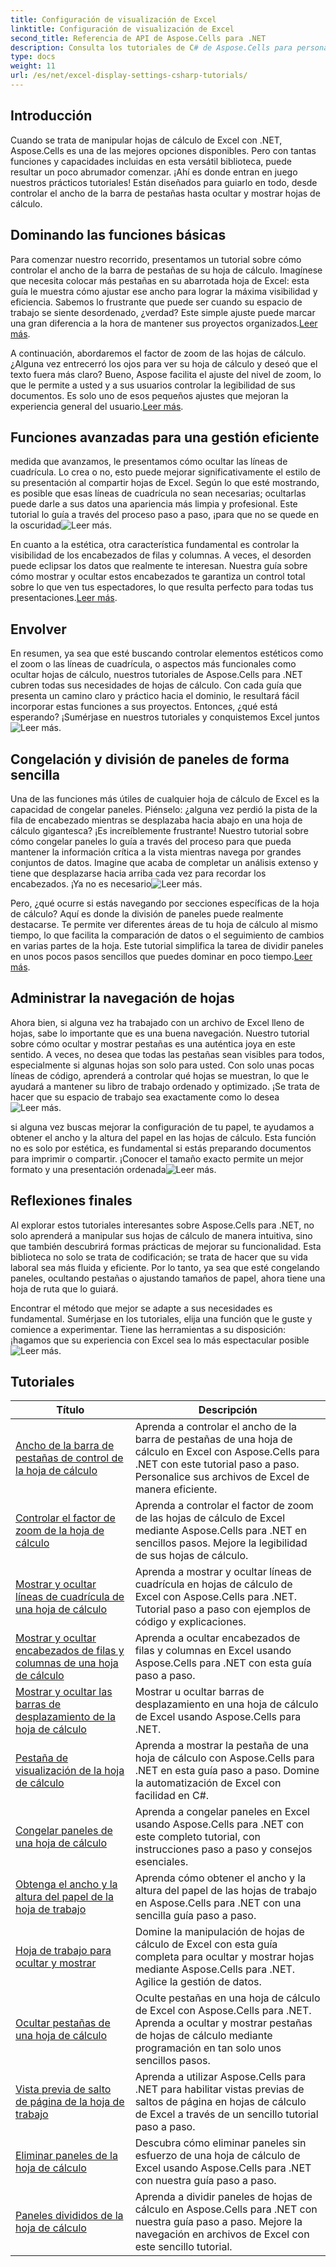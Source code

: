 ```yaml
---
title: Configuración de visualización de Excel
linktitle: Configuración de visualización de Excel
second_title: Referencia de API de Aspose.Cells para .NET
description: Consulta los tutoriales de C# de Aspose.Cells para personalizar la visualización de Excel. Cambia fuentes, colores, formatos y crea informes atractivos.
type: docs
weight: 11
url: /es/net/excel-display-settings-csharp-tutorials/
---
```

## Introducción

Cuando se trata de manipular hojas de cálculo de Excel con .NET, Aspose.Cells es una de las mejores opciones disponibles. Pero con tantas funciones y capacidades incluidas en esta versátil biblioteca, puede resultar un poco abrumador comenzar. ¡Ahí es donde entran en juego nuestros prácticos tutoriales! Están diseñados para guiarlo en todo, desde controlar el ancho de la barra de pestañas hasta ocultar y mostrar hojas de cálculo.

## Dominando las funciones básicas

Para comenzar nuestro recorrido, presentamos un tutorial sobre cómo controlar el ancho de la barra de pestañas de su hoja de cálculo. Imagínese que necesita colocar más pestañas en su abarrotada hoja de Excel: esta guía le muestra cómo ajustar ese ancho para lograr la máxima visibilidad y eficiencia. Sabemos lo frustrante que puede ser cuando su espacio de trabajo se siente desordenado, ¿verdad? Este simple ajuste puede marcar una gran diferencia a la hora de mantener sus proyectos organizados.[Leer más](./control-tab-bar-width-of-spreadsheet/).

 A continuación, abordaremos el factor de zoom de las hojas de cálculo. ¿Alguna vez entrecerró los ojos para ver su hoja de cálculo y deseó que el texto fuera más claro? Bueno, Aspose facilita el ajuste del nivel de zoom, lo que le permite a usted y a sus usuarios controlar la legibilidad de sus documentos. Es solo uno de esos pequeños ajustes que mejoran la experiencia general del usuario.[Leer más](./controll-zoom-factor-of-worksheet/). 

## Funciones avanzadas para una gestión eficiente

 medida que avanzamos, le presentamos cómo ocultar las líneas de cuadrícula. Lo crea o no, esto puede mejorar significativamente el estilo de su presentación al compartir hojas de Excel. Según lo que esté mostrando, es posible que esas líneas de cuadrícula no sean necesarias; ocultarlas puede darle a sus datos una apariencia más limpia y profesional. Este tutorial lo guía a través del proceso paso a paso, ¡para que no se quede en la oscuridad![Leer más](./display-and-hide-gridlines-of-worksheet/).

 En cuanto a la estética, otra característica fundamental es controlar la visibilidad de los encabezados de filas y columnas. A veces, el desorden puede eclipsar los datos que realmente te interesan. Nuestra guía sobre cómo mostrar y ocultar estos encabezados te garantiza un control total sobre lo que ven tus espectadores, lo que resulta perfecto para todas tus presentaciones.[Leer más](./display-and-hide-row-column-headers-of-worksheet/).

## Envolver

En resumen, ya sea que esté buscando controlar elementos estéticos como el zoom o las líneas de cuadrícula, o aspectos más funcionales como ocultar hojas de cálculo, nuestros tutoriales de Aspose.Cells para .NET cubren todas sus necesidades de hojas de cálculo. Con cada guía que presenta un camino claro y práctico hacia el dominio, le resultará fácil incorporar estas funciones a sus proyectos. Entonces, ¿qué está esperando? ¡Sumérjase en nuestros tutoriales y conquistemos Excel juntos![Leer más](./hide-and-unhide-worksheet/).

## Congelación y división de paneles de forma sencilla

 Una de las funciones más útiles de cualquier hoja de cálculo de Excel es la capacidad de congelar paneles. Piénselo: ¿alguna vez perdió la pista de la fila de encabezado mientras se desplazaba hacia abajo en una hoja de cálculo gigantesca? ¡Es increíblemente frustrante! Nuestro tutorial sobre cómo congelar paneles lo guía a través del proceso para que pueda mantener la información crítica a la vista mientras navega por grandes conjuntos de datos. Imagine que acaba de completar un análisis extenso y tiene que desplazarse hacia arriba cada vez para recordar los encabezados. ¡Ya no es necesario![Leer más](./freeze-panes-of-worksheet/).

Pero, ¿qué ocurre si estás navegando por secciones específicas de la hoja de cálculo? Aquí es donde la división de paneles puede realmente destacarse. Te permite ver diferentes áreas de tu hoja de cálculo al mismo tiempo, lo que facilita la comparación de datos o el seguimiento de cambios en varias partes de la hoja. Este tutorial simplifica la tarea de dividir paneles en unos pocos pasos sencillos que puedes dominar en poco tiempo.[Leer más](./split-panes-of-worksheet/).

## Administrar la navegación de hojas

 Ahora bien, si alguna vez ha trabajado con un archivo de Excel lleno de hojas, sabe lo importante que es una buena navegación. Nuestro tutorial sobre cómo ocultar y mostrar pestañas es una auténtica joya en este sentido. A veces, no desea que todas las pestañas sean visibles para todos, especialmente si algunas hojas son solo para usted. Con solo unas pocas líneas de código, aprenderá a controlar qué hojas se muestran, lo que le ayudará a mantener su libro de trabajo ordenado y optimizado. ¡Se trata de hacer que su espacio de trabajo sea exactamente como lo desea![Leer más](./hide-tabs-of-spreadsheet/).

 si alguna vez buscas mejorar la configuración de tu papel, te ayudamos a obtener el ancho y la altura del papel en las hojas de cálculo. Esta función no es solo por estética, es fundamental si estás preparando documentos para imprimir o compartir. ¡Conocer el tamaño exacto permite un mejor formato y una presentación ordenada![Leer más](./get-paper-width-and-height-of-worksheet/).

## Reflexiones finales

Al explorar estos tutoriales interesantes sobre Aspose.Cells para .NET, no solo aprenderá a manipular sus hojas de cálculo de manera intuitiva, sino que también descubrirá formas prácticas de mejorar su funcionalidad. Esta biblioteca no solo se trata de codificación; se trata de hacer que su vida laboral sea más fluida y eficiente. Por lo tanto, ya sea que esté congelando paneles, ocultando pestañas o ajustando tamaños de papel, ahora tiene una hoja de ruta que lo guiará.

Encontrar el método que mejor se adapte a sus necesidades es fundamental. Sumérjase en los tutoriales, elija una función que le guste y comience a experimentar. Tiene las herramientas a su disposición: ¡hagamos que su experiencia con Excel sea lo más espectacular posible![Leer más](./page-break-preview-of-worksheet/).

## Tutoriales 
| Título | Descripción |
| --- | --- |
| [Ancho de la barra de pestañas de control de la hoja de cálculo](./control-tab-bar-width-of-spreadsheet/) | Aprenda a controlar el ancho de la barra de pestañas de una hoja de cálculo en Excel con Aspose.Cells para .NET con este tutorial paso a paso. Personalice sus archivos de Excel de manera eficiente. |  
| [Controlar el factor de zoom de la hoja de cálculo](./controll-zoom-factor-of-worksheet/) | Aprenda a controlar el factor de zoom de las hojas de cálculo de Excel mediante Aspose.Cells para .NET en sencillos pasos. Mejore la legibilidad de sus hojas de cálculo. |  
| [Mostrar y ocultar líneas de cuadrícula de una hoja de cálculo](./display-and-hide-gridlines-of-worksheet/) | Aprenda a mostrar y ocultar líneas de cuadrícula en hojas de cálculo de Excel con Aspose.Cells para .NET. Tutorial paso a paso con ejemplos de código y explicaciones. |  
| [Mostrar y ocultar encabezados de filas y columnas de una hoja de cálculo](./display-and-hide-row-column-headers-of-worksheet/) | Aprenda a ocultar encabezados de filas y columnas en Excel usando Aspose.Cells para .NET con esta guía paso a paso. |  
| [Mostrar y ocultar las barras de desplazamiento de la hoja de cálculo](./display-and-hide-scroll-bars-of-worksheet/) | Mostrar u ocultar barras de desplazamiento en una hoja de cálculo de Excel usando Aspose.Cells para .NET. |  
| [Pestaña de visualización de la hoja de cálculo](./display-tab-of-spreadsheet/) | Aprenda a mostrar la pestaña de una hoja de cálculo con Aspose.Cells para .NET en esta guía paso a paso. Domine la automatización de Excel con facilidad en C#. |  
| [Congelar paneles de una hoja de cálculo](./freeze-panes-of-worksheet/) | Aprenda a congelar paneles en Excel usando Aspose.Cells para .NET con este completo tutorial, con instrucciones paso a paso y consejos esenciales. |  
| [Obtenga el ancho y la altura del papel de la hoja de trabajo](./get-paper-width-and-height-of-worksheet/) | Aprenda cómo obtener el ancho y la altura del papel de las hojas de trabajo en Aspose.Cells para .NET con una sencilla guía paso a paso. |  
| [Hoja de trabajo para ocultar y mostrar](./hide-and-unhide-worksheet/) | Domine la manipulación de hojas de cálculo de Excel con esta guía completa para ocultar y mostrar hojas mediante Aspose.Cells para .NET. Agilice la gestión de datos. |  
| [Ocultar pestañas de una hoja de cálculo](./hide-tabs-of-spreadsheet/) | Oculte pestañas en una hoja de cálculo de Excel con Aspose.Cells para .NET. Aprenda a ocultar y mostrar pestañas de hojas de cálculo mediante programación en tan solo unos sencillos pasos. |  
| [Vista previa de salto de página de la hoja de trabajo](./page-break-preview-of-worksheet/) | Aprenda a utilizar Aspose.Cells para .NET para habilitar vistas previas de saltos de página en hojas de cálculo de Excel a través de un sencillo tutorial paso a paso. |  
| [Eliminar paneles de la hoja de cálculo](./remove-panes-of-worksheet/) | Descubra cómo eliminar paneles sin esfuerzo de una hoja de cálculo de Excel usando Aspose.Cells para .NET con nuestra guía paso a paso. |  
| [Paneles divididos de la hoja de cálculo](./split-panes-of-worksheet/) | Aprenda a dividir paneles de hojas de cálculo en Aspose.Cells para .NET con nuestra guía paso a paso. Mejore la navegación en archivos de Excel con este sencillo tutorial. |  
